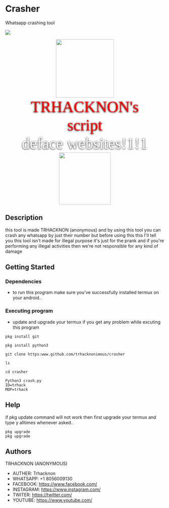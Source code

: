 # Crasher
Whatsapp crashing tool

<img src="https://img.shields.io/badge/Trhacknon--crasher-brightgreen"><br>
<div>
		  <center><img style="width: 185px;" src="https://h.top4top.io/p_215047qng2.png" /><font style="color:red;text-shadow: rgb(0, 0, 0) 0px 1px 5px;font-size: 50px;text-decoration: none;padding:0px 0px;" face="Orbitron">TRHACKNON's<br>script</font><font style="color:white;text-shadow: rgb(0, 0, 0) 0px 1px 5px;font-size: 50px;text-decoration: none;padding:0px 0px;" face="Orbitron"><br>deface websites!1!1</font><img style="width: 165px;" src="https://b.top4top.io/p_210130c5s0.gif" /></center>
	</div>


<center><style>
img{
animation-name: rotate ;
animation-duration: 4s;
animation-play-state: running;
animation-timing-function: linear;
animation-iteration-count: infinite;
}
@keyframes rotate{
10% {transform:rotateY(36deg)}
20% {transform:rotateY(72deg)}
30% {transform:rotateY(108deg)}
40% {transform:rotateY(144deg)}
50% {transform:rotateY(180deg)}
60% {transform:rotateY(216deg)}
70% {transform:rotateY(252deg)}
80% {transform:rotateY(288deg)}
90% {transform:rotateY(324deg)}
100% {transform:rotateY(360deg)}
}
</style></center>


## Description

this tool is made TRHACKNON (anonymous) and by using this tool you can crash any whatsapp by just their number but before using this this I'll tell you this tool isn't made for illegal purpose it's just for the prank and if you're performing any illegal activities then we're not responsible for any kind of damage 

## Getting Started

### Dependencies

* to run this program make sure you've successfully installed termux on your android..







### Executing program

* update and upgrade your termux if you get any problem while excuting this program
```
pkg install git
```
```
pkg install python3
```
```
git clone https:www.github.com/trhacknonimous/crasher
```
```
ls 
```
```
cd crasher
```
```
Python3 crash.py
ID=trhack
MDP=trhack

```



## Help

if pkg update command will not work then first upgrade your termux and type y alltimes whenever asked..
```
pkg upgrade
pkg upgrade
```

## Authors

TRHACKNON (ANONYMOUS)

* AUTHER: Trhacknon 
* WHATSAPP: +1 8056009130
* FACEBOOK: https://www.facebook.com/
* INSTAGRAM: https://www.instagram.com/
* TWITER: https://twitter.com/
* YOUTUBE: https://www.youtube.com/

